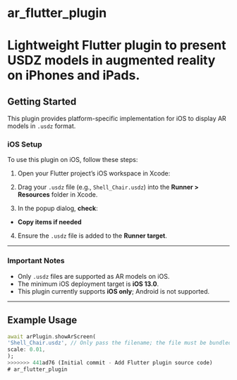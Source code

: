 # ar_flutter_plugin
Lightweight Flutter plugin to present USDZ models in augmented reality on iPhones and iPads.
=======
## Getting Started

This plugin provides platform-specific implementation for iOS to display AR models in `.usdz` format.

### iOS Setup

To use this plugin on iOS, follow these steps:

1. Open your Flutter project’s iOS workspace in Xcode:


2. Drag your `.usdz` file (e.g., `Shell_Chair.usdz`) into the **Runner > Resources** folder in Xcode.

3. In the popup dialog, **check**:

- **Copy items if needed**

4. Ensure the `.usdz` file is added to the **Runner target**.

---

### Important Notes

- Only `.usdz` files are supported as AR models on iOS.
- The minimum iOS deployment target is **iOS 13.0**.
- This plugin currently supports **iOS only**; Android is not supported.

---

## Example Usage

```dart
await arPlugin.showArScreen(
'Shell_Chair.usdz', // Only pass the filename; the file must be bundled in iOS app resources
scale: 0.01,
);
>>>>>>> 441ad76 (Initial commit - Add Flutter plugin source code)
# ar_flutter_plugin
